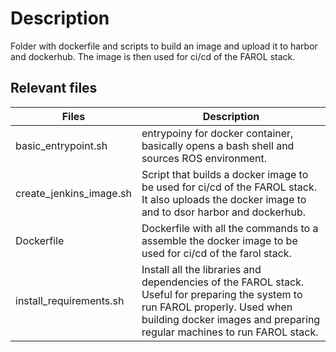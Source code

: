 # Description

Folder with dockerfile and scripts to build an image and upload it to harbor and dockerhub. The image is then used for ci/cd of the FAROL stack.

## Relevant files

| Files                   | Description                                                                                                                                                                                               |
| ------                  | -----------                                                                                                                                                                                               |
| basic_entrypoint.sh     | entrypoiny for docker container, basically opens a bash shell and sources ROS environment.                                                                                                                |
| create_jenkins_image.sh | Script that builds a docker image to be used for ci/cd of the FAROL stack. It also uploads the docker image to and to dsor harbor and dockerhub.                                                          |
| Dockerfile              | Dockerfile with all the commands to a assemble the docker image to be used for ci/cd of the farol stack.                                                                                                  |
| install_requirements.sh | Install all the libraries and dependencies of the FAROL stack. Useful for preparing the system to run FAROL properly. Used when building docker images and preparing regular machines to run FAROL stack. |

